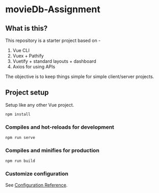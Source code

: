 # movieDb-Assignment

## What is this?

This repository is a starter project based on -

1. Vue CLI
1. Vuex + Pathify
1. Vuetify + standard layouts + dashboard
1. Axios for using APIs

The objective is to keep things simple for simple client/server projects.

## Project setup

Setup like any other Vue project.

```
npm install
```

### Compiles and hot-reloads for development

```
npm run serve
```

### Compiles and minifies for production

```
npm run build
```

### Customize configuration

See [Configuration Reference](https://cli.vuejs.org/config/).


